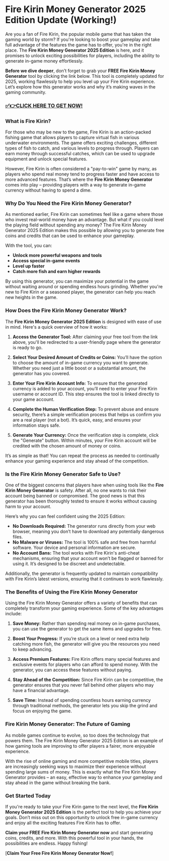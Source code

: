 # Fire Kirin Money Generator 2025 Edition Update (Working!)

Are you a fan of Fire Kirin, the popular mobile game that has taken the gaming world by storm? If you're looking to boost your gameplay and take full advantage of the features the game has to offer, you're in the right place. The **Fire Kirin Money Generator 2025 Edition** is here, and it promises to unlock exciting possibilities for players, including the ability to generate in-game money effortlessly.

**Before we dive deeper**, don’t forget to grab your **FREE Fire Kirin Money Generator** tool by clicking the link below. This tool is completely updated for 2025, working flawlessly to help you level up your Fire Kirin experience. Let’s explore how this generator works and why it’s making waves in the gaming community.

### [✅👉CLICK HERE TO GET NOW!](https://freerewards.xyz/fire/kirin/)

### What is Fire Kirin?

For those who may be new to the game, Fire Kirin is an action-packed fishing game that allows players to capture virtual fish in various underwater environments. The game offers exciting challenges, different types of fish to catch, and various levels to progress through. Players can earn money through successful catches, which can be used to upgrade equipment and unlock special features.

However, Fire Kirin is often considered a "pay-to-win" game by many, as players who spend real money tend to progress faster and have access to more advanced features. That’s where the **Fire Kirin Money Generator** comes into play – providing players with a way to generate in-game currency without having to spend a dime.

### Why Do You Need the Fire Kirin Money Generator?

As mentioned earlier, Fire Kirin can sometimes feel like a game where those who invest real-world money have an advantage. But what if you could level the playing field without spending any money? The Fire Kirin Money Generator 2025 Edition makes this possible by allowing you to generate free coins and credits that can be used to enhance your gameplay.

With the tool, you can:
- **Unlock more powerful weapons and tools**
- **Access special in-game events**
- **Level up faster**
- **Catch more fish and earn higher rewards**

By using this generator, you can maximize your potential in the game without waiting around or spending endless hours grinding. Whether you're new to Fire Kirin or a seasoned player, the generator can help you reach new heights in the game.

### How Does the Fire Kirin Money Generator Work?

The **Fire Kirin Money Generator 2025 Edition** is designed with ease of use in mind. Here's a quick overview of how it works:

1. **Access the Generator Tool:** After claiming your free tool from the link above, you'll be redirected to a user-friendly page where the generator is ready to go.

2. **Select Your Desired Amount of Credits or Coins:** You’ll have the option to choose the amount of in-game currency you want to generate. Whether you need just a little boost or a substantial amount, the generator has you covered.

3. **Enter Your Fire Kirin Account Info:** To ensure that the generated currency is added to your account, you’ll need to enter your Fire Kirin username or account ID. This step ensures the tool is linked directly to your game account.

4. **Complete the Human Verification Step:** To prevent abuse and ensure security, there’s a simple verification process that helps us confirm you are a real player (not a bot). It’s quick, easy, and ensures your information stays safe.

5. **Generate Your Currency:** Once the verification step is complete, click the "Generate" button. Within minutes, your Fire Kirin account will be credited with the chosen amount of money or coins.

It’s as simple as that! You can repeat the process as needed to continually enhance your gaming experience and stay ahead of the competition.

### Is the Fire Kirin Money Generator Safe to Use?

One of the biggest concerns that players have when using tools like the **Fire Kirin Money Generator** is safety. After all, no one wants to risk their account being banned or compromised. The good news is that this generator has been thoroughly tested to ensure it works without causing harm to your account.

Here’s why you can feel confident using the 2025 Edition:
- **No Downloads Required:** The generator runs directly from your web browser, meaning you don’t have to download any potentially dangerous files.
- **No Malware or Viruses:** The tool is 100% safe and free from harmful software. Your device and personal information are secure.
- **No Account Bans:** The tool works with Fire Kirin's anti-cheat mechanisms, ensuring that your account won’t be flagged or banned for using it. It’s designed to be discreet and undetectable.

Additionally, the generator is frequently updated to maintain compatibility with Fire Kirin’s latest versions, ensuring that it continues to work flawlessly.

### The Benefits of Using the Fire Kirin Money Generator

Using the Fire Kirin Money Generator offers a variety of benefits that can completely transform your gaming experience. Some of the key advantages include:

1. **Save Money:** Rather than spending real money on in-game purchases, you can use the generator to get the same items and upgrades for free.
   
2. **Boost Your Progress:** If you’re stuck on a level or need extra help catching more fish, the generator will give you the resources you need to keep advancing.
   
3. **Access Premium Features:** Fire Kirin offers many special features and exclusive events for players who can afford to spend money. With the generator, you can access these features without paying.

4. **Stay Ahead of the Competition:** Since Fire Kirin can be competitive, the generator ensures that you never fall behind other players who may have a financial advantage.

5. **Save Time:** Instead of spending countless hours earning currency through traditional methods, the generator lets you skip the grind and focus on enjoying the game.

### Fire Kirin Money Generator: The Future of Gaming

As mobile games continue to evolve, so too does the technology that powers them. The Fire Kirin Money Generator 2025 Edition is an example of how gaming tools are improving to offer players a fairer, more enjoyable experience.

With the rise of online gaming and more competitive mobile titles, players are increasingly seeking ways to maximize their experience without spending large sums of money. This is exactly what the Fire Kirin Money Generator provides – an easy, effective way to enhance your gameplay and stay ahead in the game without breaking the bank.

### Get Started Today

If you're ready to take your Fire Kirin game to the next level, the **Fire Kirin Money Generator 2025 Edition** is the perfect tool to help you achieve your goals. Don’t miss out on this opportunity to unlock free in-game currency and enjoy all the exciting features Fire Kirin has to offer.

**Claim your FREE Fire Kirin Money Generator now** and start generating coins, credits, and more. With this powerful tool in your hands, the possibilities are endless. Happy fishing!

[**Claim Your Free Fire Kirin Money Generator Now!**]
